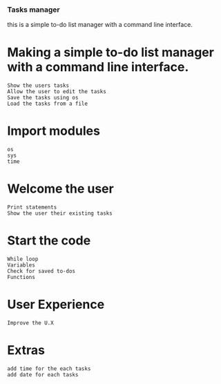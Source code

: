 ### Tasks manager

this is a simple to-do list manager with a command line interface.


# Making a simple to-do list manager with a command line interface.
    Show the users tasks
    Allow the user to edit the tasks
    Save the tasks using os
    Load the tasks from a file
# Import modules
    os
    sys
    time 

# Welcome the user
    Print statements
    Show the user their existing tasks

# Start the code
    While loop
    Variables
    Check for saved to-dos
    Functions

# User Experience
    Improve the U.X

# Extras
    add time for the each tasks
    add date for each tasks